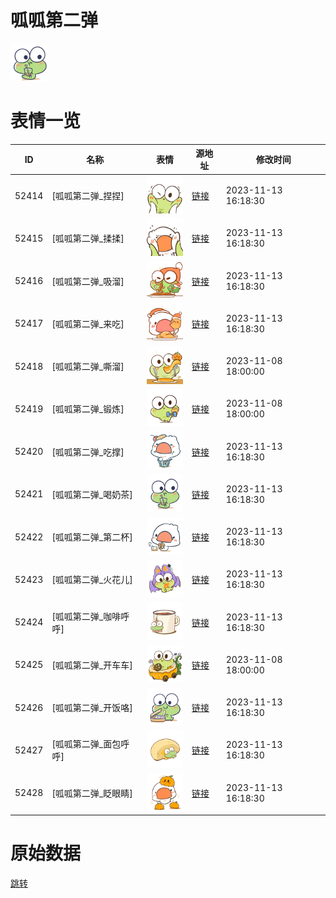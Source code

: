 # 呱呱第二弹

<img src="./cover.png" height="60" alt="cover" />

# 表情一览

|ID|名称|表情|源地址|修改时间|
|----|----|----|----|----|
|52414|[呱呱第二弹_捏捏]|<img src="./pic/052414_%5B呱呱第二弹_捏捏%5D.png" height="60" alt="捏捏"/>|[链接](https://i0.hdslb.com/bfs/garb/92a72fe5a07c42482eb09f9135e061101449bc41.png)|2023-11-13 16:18:30|
|52415|[呱呱第二弹_揉揉]|<img src="./pic/052415_%5B呱呱第二弹_揉揉%5D.png" height="60" alt="揉揉"/>|[链接](https://i0.hdslb.com/bfs/garb/6641b9ad258a013136b7295bc1af6b866f2f52ce.png)|2023-11-13 16:18:30|
|52416|[呱呱第二弹_吸溜]|<img src="./pic/052416_%5B呱呱第二弹_吸溜%5D.png" height="60" alt="吸溜"/>|[链接](https://i0.hdslb.com/bfs/garb/2d1872b1eea627f4abe7b50d7bc532a62476a365.png)|2023-11-13 16:18:30|
|52417|[呱呱第二弹_来吃]|<img src="./pic/052417_%5B呱呱第二弹_来吃%5D.png" height="60" alt="来吃"/>|[链接](https://i0.hdslb.com/bfs/garb/de01bbba37ace2691e4c941ed8fc3eb020dfd598.png)|2023-11-13 16:18:30|
|52418|[呱呱第二弹_嘶溜]|<img src="./pic/052418_%5B呱呱第二弹_嘶溜%5D.png" height="60" alt="嘶溜"/>|[链接](https://i0.hdslb.com/bfs/garb/4a66d8fba8aee5d7cc32e22bf7c303cf2b8260b7.png)|2023-11-08 18:00:00|
|52419|[呱呱第二弹_锻炼]|<img src="./pic/052419_%5B呱呱第二弹_锻炼%5D.png" height="60" alt="锻炼"/>|[链接](https://i0.hdslb.com/bfs/garb/a8f7968f533c5923faa7e5b2990ee94c63844dd8.png)|2023-11-08 18:00:00|
|52420|[呱呱第二弹_吃撑]|<img src="./pic/052420_%5B呱呱第二弹_吃撑%5D.png" height="60" alt="吃撑"/>|[链接](https://i0.hdslb.com/bfs/garb/599c83e00bca5ccfbc894de39151e6b1ed7d132f.png)|2023-11-13 16:18:30|
|52421|[呱呱第二弹_喝奶茶]|<img src="./pic/052421_%5B呱呱第二弹_喝奶茶%5D.png" height="60" alt="喝奶茶"/>|[链接](https://i0.hdslb.com/bfs/garb/2a2a18997004adc5121a3822a422c3b4c8280ae0.png)|2023-11-13 16:18:30|
|52422|[呱呱第二弹_第二杯]|<img src="./pic/052422_%5B呱呱第二弹_第二杯%5D.png" height="60" alt="第二杯"/>|[链接](https://i0.hdslb.com/bfs/garb/c53fc5565b44162ed031d7d8a9f4caad402bf051.png)|2023-11-13 16:18:30|
|52423|[呱呱第二弹_火花儿]|<img src="./pic/052423_%5B呱呱第二弹_火花儿%5D.png" height="60" alt="火花儿"/>|[链接](https://i0.hdslb.com/bfs/garb/eeee03470b1804d6bec9d363845a2c6d5f29048e.png)|2023-11-13 16:18:30|
|52424|[呱呱第二弹_咖啡呼呼]|<img src="./pic/052424_%5B呱呱第二弹_咖啡呼呼%5D.png" height="60" alt="咖啡呼呼"/>|[链接](https://i0.hdslb.com/bfs/garb/0b16d84094881604dc66a9c99d089ce36cf51712.png)|2023-11-13 16:18:30|
|52425|[呱呱第二弹_开车车]|<img src="./pic/052425_%5B呱呱第二弹_开车车%5D.png" height="60" alt="开车车"/>|[链接](https://i0.hdslb.com/bfs/garb/b15ae6fa9703919ff5a811a79e2bba52202e5f4b.png)|2023-11-08 18:00:00|
|52426|[呱呱第二弹_开饭咯]|<img src="./pic/052426_%5B呱呱第二弹_开饭咯%5D.png" height="60" alt="开饭咯"/>|[链接](https://i0.hdslb.com/bfs/garb/b2ec6f27306ce60150c277395c73b1c6e1856891.png)|2023-11-13 16:18:30|
|52427|[呱呱第二弹_面包呼呼]|<img src="./pic/052427_%5B呱呱第二弹_面包呼呼%5D.png" height="60" alt="面包呼呼"/>|[链接](https://i0.hdslb.com/bfs/garb/279eebca11c26e2bed78766d14a8b89133213ee6.png)|2023-11-13 16:18:30|
|52428|[呱呱第二弹_眨眼睛]|<img src="./pic/052428_%5B呱呱第二弹_眨眼睛%5D.png" height="60" alt="眨眼睛"/>|[链接](https://i0.hdslb.com/bfs/garb/3b9622695f5a0347ac92344ced55544a8a7662b5.png)|2023-11-13 16:18:30|

# 原始数据

[跳转](./raw.json)


